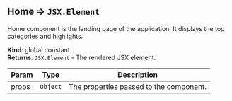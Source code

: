 <a name="Home"></a>

## Home ⇒ <code>JSX.Element</code>
Home component is the landing page of the application.
It displays the top categories and highlights.

**Kind**: global constant  
**Returns**: <code>JSX.Element</code> - The rendered JSX element.  

| Param | Type | Description |
| --- | --- | --- |
| props | <code>Object</code> | The properties passed to the component. |

